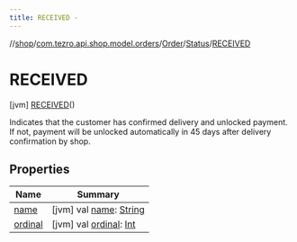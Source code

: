```yaml
---
title: RECEIVED -
---
```

//[shop](../../../../../index.md)/[com.tezro.api.shop.model.orders](../../../index.md)/[Order](../../index.md)/[Status](../index.md)/[RECEIVED](index.md)



# RECEIVED  
 [jvm] [RECEIVED](index.md)()  


Indicates that the customer has confirmed delivery and unlocked payment. If not, payment will be unlocked automatically in 45 days after delivery confirmation by shop.

   


## Properties  
  
|  Name |  Summary | 
|---|---|
| <a name="com.tezro.api.shop.model.orders/Order.Status.RECEIVED/name/#/PointingToDeclaration/"></a>[name](name.md)| <a name="com.tezro.api.shop.model.orders/Order.Status.RECEIVED/name/#/PointingToDeclaration/"></a> [jvm] val [name](name.md): [String](https://kotlinlang.org/api/latest/jvm/stdlib/kotlin/-string/index.html)   <br>|
| <a name="com.tezro.api.shop.model.orders/Order.Status.RECEIVED/ordinal/#/PointingToDeclaration/"></a>[ordinal](ordinal.md)| <a name="com.tezro.api.shop.model.orders/Order.Status.RECEIVED/ordinal/#/PointingToDeclaration/"></a> [jvm] val [ordinal](ordinal.md): [Int](https://kotlinlang.org/api/latest/jvm/stdlib/kotlin/-int/index.html)   <br>|


